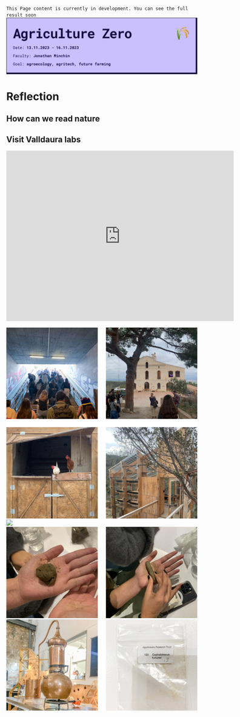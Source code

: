 `This Page content is currently in development. You can see the full result soon`
![](../../images/Bearbeitet/AgriZeroCover.png)
# Reflection



## How can we read nature

## Visit Valldaura labs

<iframe src="https://www.google.com/maps/embed?pb=!1m28!1m12!1m3!1d11963.472849478958!2d2.133919911969268!3d41.44208114068382!2m3!1f0!2f0!3f0!3m2!1i1024!2i768!4f13.1!4m13!3e2!4m5!1s0x12a4bd5939e03c59%3A0xb365f5ab1b5c35f3!2sMundet%2C%20Barcelona!3m2!1d41.4354003!2d2.1477766!4m5!1s0x12a49714956535d9%3A0x811d532657a72706!2sValldaura%20Labs%20(IAAC)%2C%20BV-1415%2C%2008290%20Cerdanyola%20del%20Vall%C3%A8s%2C%20Barcelona!3m2!1d41.4501317!2d2.1335078!5e0!3m2!1sen!2ses!4v1701036079717!5m2!1sen!2ses" width="600" height="450" style="border:0;" allowfullscreen="" loading="lazy" referrerpolicy="no-referrer-when-downgrade"></iframe>

![](../../images/Bearbeitet/valldaura.png)
![](../../images/Bearbeitet/Plants.png)
![](../../images/Bearbeitet/Soil.png)
![](../../images/Bearbeitet/essentialOil.png)

